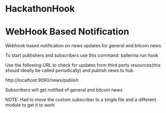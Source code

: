 # HackathonHook

# WebHook Based Notification

Webhook based notification on news updates for general and bitcoin news

To start publishers and subscribers use this command: ballerina run hook

Use the following URL to check for updates from third party resources(this should ideally be called periodically) and publish news to hub

http://localhost:9090/news/publish

Subscribers will get notified of general and bitcoin news

NOTE: Had to move the custom subscriber to a single file and a different module to get it to work


